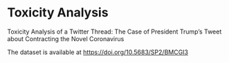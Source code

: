 # Toxicity Analysis
Toxicity Analysis of a Twitter Thread: The Case of President Trump’s Tweet about Contracting the Novel Coronavirus


The dataset is available at https://doi.org/10.5683/SP2/BMCGI3
